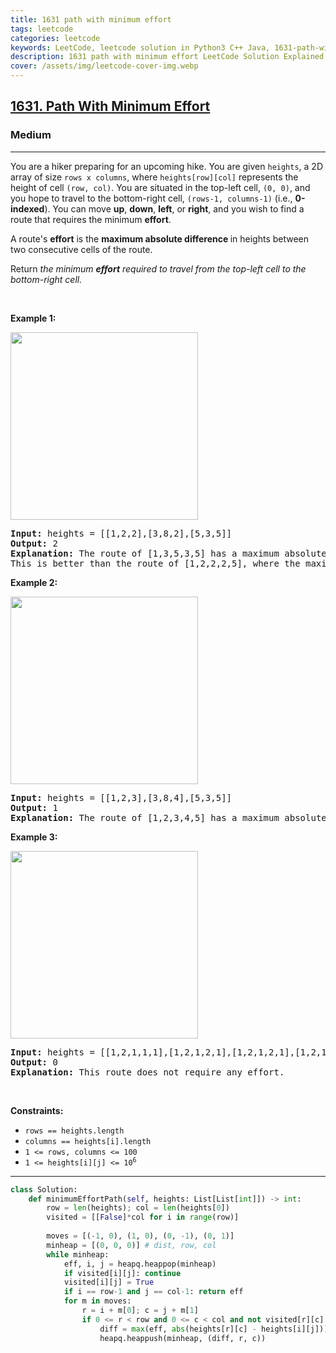 ```yaml
---
title: 1631 path with minimum effort
tags: leetcode
categories: leetcode
keywords: LeetCode, leetcode solution in Python3 C++ Java, 1631-path-with-minimum-effort solution
description: 1631 path with minimum effort LeetCode Solution Explained
cover: /assets/img/leetcode-cover-img.webp
---
```





<h2><a href="https://leetcode.com/problems/path-with-minimum-effort/">1631. Path With Minimum Effort</a></h2><h3>Medium</h3><hr><div><p>You are a hiker preparing for an upcoming hike. You are given <code>heights</code>, a 2D array of size <code>rows x columns</code>, where <code>heights[row][col]</code> represents the height of cell <code>(row, col)</code>. You are situated in the top-left cell, <code>(0, 0)</code>, and you hope to travel to the bottom-right cell, <code>(rows-1, columns-1)</code> (i.e.,&nbsp;<strong>0-indexed</strong>). You can move <strong>up</strong>, <strong>down</strong>, <strong>left</strong>, or <strong>right</strong>, and you wish to find a route that requires the minimum <strong>effort</strong>.</p>

<p>A route's <strong>effort</strong> is the <strong>maximum absolute difference</strong><strong> </strong>in heights between two consecutive cells of the route.</p>

<p>Return <em>the minimum <strong>effort</strong> required to travel from the top-left cell to the bottom-right cell.</em></p>

<p>&nbsp;</p>
<p><strong>Example 1:</strong></p>

<p><img alt="" src="https://assets.leetcode.com/uploads/2020/10/04/ex1.png" style="width: 300px; height: 300px;"></p>

<pre><strong>Input:</strong> heights = [[1,2,2],[3,8,2],[5,3,5]]
<strong>Output:</strong> 2
<strong>Explanation:</strong> The route of [1,3,5,3,5] has a maximum absolute difference of 2 in consecutive cells.
This is better than the route of [1,2,2,2,5], where the maximum absolute difference is 3.
</pre>

<p><strong>Example 2:</strong></p>

<p><img alt="" src="https://assets.leetcode.com/uploads/2020/10/04/ex2.png" style="width: 300px; height: 300px;"></p>

<pre><strong>Input:</strong> heights = [[1,2,3],[3,8,4],[5,3,5]]
<strong>Output:</strong> 1
<strong>Explanation:</strong> The route of [1,2,3,4,5] has a maximum absolute difference of 1 in consecutive cells, which is better than route [1,3,5,3,5].
</pre>

<p><strong>Example 3:</strong></p>
<img alt="" src="https://assets.leetcode.com/uploads/2020/10/04/ex3.png" style="width: 300px; height: 300px;">
<pre><strong>Input:</strong> heights = [[1,2,1,1,1],[1,2,1,2,1],[1,2,1,2,1],[1,2,1,2,1],[1,1,1,2,1]]
<strong>Output:</strong> 0
<strong>Explanation:</strong> This route does not require any effort.
</pre>

<p>&nbsp;</p>
<p><strong>Constraints:</strong></p>

<ul>
	<li><code>rows == heights.length</code></li>
	<li><code>columns == heights[i].length</code></li>
	<li><code>1 &lt;= rows, columns &lt;= 100</code></li>
	<li><code>1 &lt;= heights[i][j] &lt;= 10<sup>6</sup></code></li>
</ul></div>

---




```python
class Solution:
    def minimumEffortPath(self, heights: List[List[int]]) -> int:
        row = len(heights); col = len(heights[0])
        visited = [[False]*col for i in range(row)]
        
        moves = [(-1, 0), (1, 0), (0, -1), (0, 1)]
        minheap = [(0, 0, 0)] # dist, row, col
        while minheap:
            eff, i, j = heapq.heappop(minheap)
            if visited[i][j]: continue
            visited[i][j] = True
            if i == row-1 and j == col-1: return eff
            for m in moves:
                r = i + m[0]; c = j + m[1]
                if 0 <= r < row and 0 <= c < col and not visited[r][c]:
                    diff = max(eff, abs(heights[r][c] - heights[i][j]))
                    heapq.heappush(minheap, (diff, r, c))
        
```
